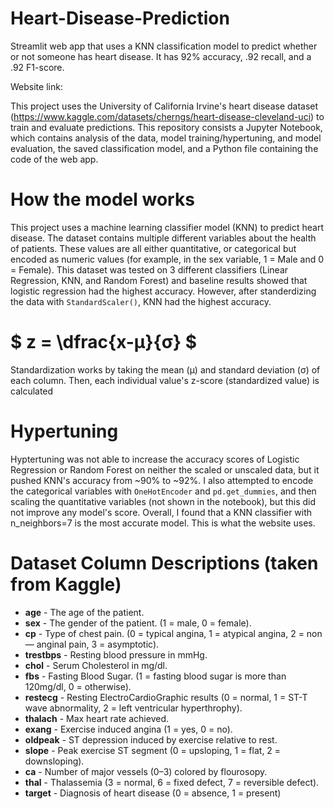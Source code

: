 # Heart-Disease-Prediction
Streamlit web app that uses a KNN classification model to predict whether or not someone has heart disease. It has 92% accuracy, .92 recall, and a .92 F1-score.

Website link: 

This project uses the University of California Irvine's heart disease dataset (https://www.kaggle.com/datasets/cherngs/heart-disease-cleveland-uci) to train and evaluate predictions. This repository consists a Jupyter Notebook, which contains analysis of the data, model training/hypertuning, and model evaluation, the saved classification model, and a Python file containing the code of the web app.

# How the model works
This project uses a machine learning classifier model (KNN) to predict heart disease. The dataset contains multiple different variables about the health of patients. These values are all either quantitative, or categorical but encoded as numeric values (for example, in the sex variable, 1 = Male and 0 = Female). This dataset was tested on 3 different classifiers (Linear Regression, KNN, and Random Forest) and baseline results showed that logistic regression had the highest accuracy. However, after standerdizing the data with `StandardScaler()`, KNN had the highest accuracy. 

# $ z = \dfrac{x-μ}{σ} $

Standardization works by taking the mean (μ) and standard deviation (σ) of each column. Then, each individual value's z-score (standardized value) is calculated

# Hypertuning
Hyptertuning was not able to increase the accuracy scores of Logistic Regression or Random Forest on neither the scaled or unscaled data, but it pushed KNN's accuracy from ~90% to ~92%. I also attempted to encode the categorical variables with `OneHotEncoder` and `pd.get_dummies`, and then scaling the quantitative variables (not shown in the notebook), but this did not improve any model's score. Overall, I found that a KNN classifier with n_neighbors=7 is the most accurate model. This is what the website uses.

# Dataset Column Descriptions (taken from Kaggle)
* **age** - The age of the patient.
* **sex** - The gender of the patient. (1 = male, 0 = female).
* **cp** - Type of chest pain. (0 = typical angina, 1 = atypical angina, 2 = non — anginal pain, 3 = asymptotic).
* **trestbps** - Resting blood pressure in mmHg.
* **chol** - Serum Cholesterol in mg/dl.
* **fbs** - Fasting Blood Sugar. (1 = fasting blood sugar is more than 120mg/dl, 0 = otherwise).
* **restecg** - Resting ElectroCardioGraphic results (0 = normal, 1 = ST-T wave abnormality, 2 = left ventricular hyperthrophy).
* **thalach** - Max heart rate achieved.
* **exang** - Exercise induced angina (1 = yes, 0 = no).
* **oldpeak** - ST depression induced by exercise relative to rest.
* **slope** - Peak exercise ST segment (0 = upsloping, 1 = flat, 2 = downsloping).
* **ca** - Number of major vessels (0–3) colored by flourosopy.
* **thal** - Thalassemia (3 = normal, 6 = fixed defect, 7 = reversible defect).
* **target** - Diagnosis of heart disease (0 = absence, 1 = present)
